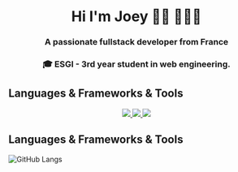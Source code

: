 
<h1 align="center">Hi I'm Joey 👋🏾 👩🏾‍💻</h1>
<h3 align="center">A passionate fullstack developer from France</h3>
<h3 align="center">🎓 ESGI - 3rd year student in web engineering.</h3>

## Languages & Frameworks & Tools

<p align="center">
  <a href="https://skillicons.dev">
    <img src="https://skillicons.dev/icons?i=html,css,js,ts,sass,react,nodejs,redux,express,python,tailwind,bootstrap,mongodb,firebase,git" />
    <img src="https://skillicons.dev/icons?i=nextjs,vite,vercel" />
    <img src="figma,illustrator,ae" />
  </a>
</p>

## Languages & Frameworks & Tools

![GitHub Langs](https://github-readme-stats.vercel.app/api/top-langs/?username=Joeybervin&layout=compact&theme=black-gray)



<!--
**Joeybervin/Joeybervin** is a ✨ _special_ ✨ repository because its `README.md` (this file) appears on your GitHub profile.

Here are some ideas to get you started:

- 🔭 I’m currently working on ...
- 🌱 I’m currently learning ...
- 👯 I’m looking to collaborate on ...
- 💬 Ask me about ...
- 📫 How to reach me: ...
- ⚡ Fun fact: ...
-->
